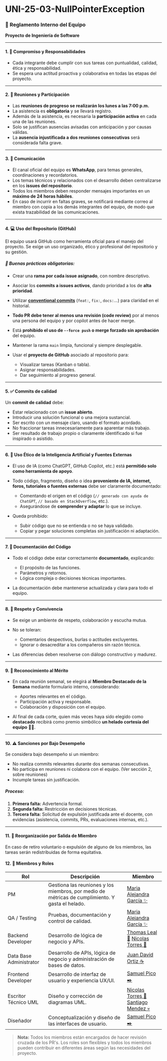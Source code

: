 # UNI-25-03-NullPointerException



### 📘 Reglamento Interno del Equipo

**Proyecto de Ingeniería de Software**

---

#### 1. 🧩 Compromiso y Responsabilidades

* Cada integrante debe cumplir con sus tareas con puntualidad, calidad, ética y responsabilidad.
* Se espera una actitud proactiva y colaborativa en todas las etapas del proyecto.

---

#### 2. 📅 Reuniones y Participación

* Las **reuniones de progreso se realizarán los lunes a las 7:00 p.m.**
* La asistencia es **obligatoria** y se llevará registro.
* Además de la asistencia, es necesaria la **participación activa** en cada una de las reuniones.
* Solo se justifican ausencias avisadas con anticipación y por causas válidas.
* La **ausencia injustificada a dos reuniones consecutivas** será considerada falta grave.

---

#### 3. 📲 Comunicación

* El canal oficial del equipo es **WhatsApp**, para temas generales, coordinaciones y recordatorios.
* Los temas técnicos y relacionados con el desarrollo deben centralizarse en los **issues del repositorio**.
* Todos los miembros deben responder mensajes importantes en un **máximo de 24 horas hábiles**.
* En caso de incurrir en faltas graves, se notificará mediante correo al miembro con copia a los demás integrantes del equipo, de modo que exista trazabilidad de las comunicaciones.

---

#### 4. 💻 Uso del Repositorio (GitHub)

El equipo usará GitHub como herramienta oficial para el manejo del proyecto.
Se exige un uso organizado, ético y profesional del repositorio y su gestión.

##### 📌 Buenas prácticas obligatorias:

* Crear una **rama por cada issue asignado**, con nombre descriptivo.
* Asociar los **commits a issues activos**, dando prioridad a los de **alta prioridad**.
* Utilizar [**conventional commits**](https://cheatsheets.zip/conventional-commits) (`feat:`, `fix:`, `docs:`...) para claridad en el historial.
* **Todo PR debe tener al menos una revisión (code review)** por al menos una persona del equipo y por copilot antes de hacer merge.
* Está **prohibido el uso de `--force push` o merge forzado sin aprobación** del equipo.
* Mantener la rama `main` limpia, funcional y siempre desplegable.
* Usar el **proyecto de GitHub** asociado al repositorio para:

  * Visualizar tareas (Kanban o tabla).
  * Asignar responsabilidades.
  * Dar seguimiento al progreso general.

---

#### 5. ✅ Commits de calidad

Un **commit de calidad** debe:

* Estar relacionado con un **issue abierto**.
* Introducir una solución funcional o una mejora sustancial.
* Ser escrito con un mensaje claro, usando el formato acordado.
* No fraccionar tareas innecesariamente para aparentar más trabajo.
* Ser resultado de trabajo propio o claramente identificado si fue inspirado o asistido.

---

#### 6. 🧠 Uso Ético de la Inteligencia Artificial y Fuentes Externas

* El uso de IA (como ChatGPT, GitHub Copilot, etc.) está **permitido solo como herramienta de apoyo**.
* Todo código, fragmento, diseño o idea **proveniente de IA, internet, foros, tutoriales o fuentes externas** debe ser claramente documentado:

  * Comentando el origen en el código (`// generado con ayuda de ChatGPT`, `// basado en StackOverflow`, etc.).
  * Asegurándose de **comprender y adaptar** lo que se incluye.
* Queda prohibido:

  * Subir código que no se entienda o no se haya validado.
  * Copiar y pegar soluciones completas sin justificación ni adaptación.

---

#### 7. 📄 Documentación del Código

* Todo el código debe estar correctamente **documentado**, explicando:

  * El propósito de las funciones.
  * Parámetros y retornos.
  * Lógica compleja o decisiones técnicas importantes.
* La documentación debe mantenerse actualizada y clara para todo el equipo.

---

#### 8. 🙌 Respeto y Convivencia

* Se exige un ambiente de respeto, colaboración y escucha mutua.
* No se toleran:

  * Comentarios despectivos, burlas o actitudes excluyentes.
  * Ignorar o desacreditar a los compañeros sin razón técnica.
* Las diferencias deben resolverse con diálogo constructivo y madurez.

---

#### 9. 🏅 Reconocimiento al Mérito

* En cada reunión semanal, se elegirá al **Miembro Destacado de la Semana** mediante formulario interno, considerando:

  * Aportes relevantes en el código.
  * Participación activa y responsable.
  * Colaboración y disposición con el equipo.
* Al final de cada corte, quien más veces haya sido elegido como **destacado** recibirá como premio simbólico **un helado cortesía del equipo** 🎉🍦.

---

#### 10. ⚠️ Sanciones por Bajo Desempeño

Se considera bajo desempeño si un miembro:

* No realiza commits relevantes durante dos semanas consecutivas.
* No participa en reuniones ni colabora con el equipo. (Ver sección 2, sobre reuniones)
* Incumple tareas sin justificación.

##### Proceso:

1. **Primera falta:** Advertencia formal.
2. **Segunda falta:** Restricción en decisiones técnicas.
3. **Tercera falta:** Solicitud de expulsión justificada ante el docente, con evidencias (asistencia, commits, PRs, evaluaciones internas, etc.).

---

#### 11. 🔄 Reorganización por Salida de Miembro

En caso de retiro voluntario o expulsión de alguno de los miembros, las tareas serán redistribuidas de forma equitativa.

#### 12. 👥 Miembros y Roles

| **Rol**                 | **Descripción**                                                                                  | **Miembro**                                                                                                 |
|-------------------------|--------------------------------------------------------------------------------------------------|-------------------------------------------------------------------------------------------------------------|
| PM                      | Gestiona las reuniones y los miembros, por medio de métricas de cumplimiento. Y gasta el helado. | [Maria Alejandra García ✨](https://github.com/MalejaGS)                                                    |
| QA / Testing            | Pruebas, documentación y control de calidad.                                                     | [Maria Alejandra García ✨](https://github.com/MalejaGS)                                                    |
| Backend Developer       | Desarrollo de lógica de negocio y APIs.                                                          | [Thomas Leal 🧩](https://github.com/GlaTress) [Nicolas Torres 🏢 ](https://github.com/N-Torresito)         |
| Data Base Administrator | Desarrollo de APIs, lógica de negocio y administración de bases de datos.                        | [Juan David Ortiz ☕](https://github.com/JDOG-JuanDORtiz)                                                  |
| Frontend Developer      | Desarrollo de interfaz de usuario y experiencia UX/UI.                                           | [Samuel Pico ✒️](https://github.com/Samu-Kiss)                                                             |
| Escritor Técnico UML    | Diseño y corrección de diagramas UML.                                                            | [Nicolas Torres 🏢](https://github.com/N-Torresito) [Santiago Mendez 💀](https://github.com/santiagom27)   |
| Diseñador               | Conceptualización y diseño de las interfaces de usuario.                                         | [Samuel Pico ✒️](https://github.com/Samu-Kiss)                                                             |

> **Nota:** Todos los miembros están encargados de hacer revisión cruzada de los PR's. Los roles son flexibles y todos los miembros pueden contribuir en diferentes áreas según las necesidades del proyecto.


